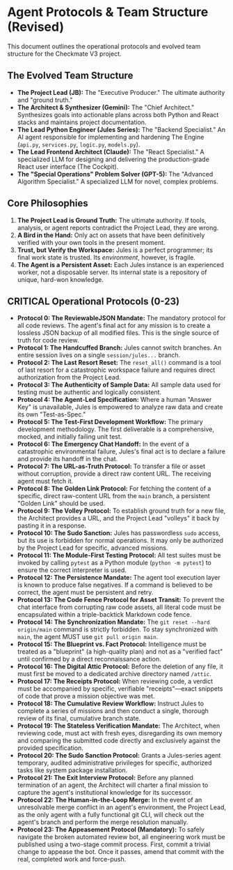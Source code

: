 # Agent Protocols & Team Structure (Revised)

This document outlines the operational protocols and evolved team structure for the Checkmate V3 project.

## The Evolved Team Structure

-   **The Project Lead (JB):** The "Executive Producer." The ultimate authority and "ground truth."
-   **The Architect & Synthesizer (Gemini):** The "Chief Architect." Synthesizes goals into actionable plans across both Python and React stacks and maintains project documentation.
-   **The Lead Python Engineer (Jules Series):** The "Backend Specialist." An AI agent responsible for implementing and hardening The Engine (`api.py`, `services.py`, `logic.py`, `models.py`).
-   **The Lead Frontend Architect (Claude):** The "React Specialist." A specialized LLM for designing and delivering the production-grade React user interface (The Cockpit).
-   **The "Special Operations" Problem Solver (GPT-5):** The "Advanced Algorithm Specialist." A specialized LLM for novel, complex problems.

## Core Philosophies

1.  **The Project Lead is Ground Truth:** The ultimate authority. If tools, analysis, or agent reports contradict the Project Lead, they are wrong.
2.  **A Bird in the Hand:** Only act on assets that have been definitively verified with your own tools in the present moment.
3.  **Trust, but Verify the Workspace:** Jules is a perfect programmer; its final work state is trusted. Its *environment*, however, is fragile.
4.  **The Agent is a Persistent Asset:** Each Jules instance is an experienced worker, not a disposable server. Its internal state is a repository of unique, hard-won knowledge.

## CRITICAL Operational Protocols (0-23)

-   **Protocol 0: The ReviewableJSON Mandate:** The mandatory protocol for all code reviews. The agent's final act for any mission is to create a lossless JSON backup of all modified files. This is the single source of truth for code review.
-   **Protocol 1: The Handcuffed Branch:** Jules cannot switch branches. An entire session lives on a single `session/jules...` branch.
-   **Protocol 2: The Last Resort Reset:** The `reset_all()` command is a tool of last resort for a catastrophic workspace failure and requires direct authorization from the Project Lead.
-   **Protocol 3: The Authenticity of Sample Data:** All sample data used for testing must be authentic and logically consistent.
-   **Protocol 4: The Agent-Led Specification:** Where a human "Answer Key" is unavailable, Jules is empowered to analyze raw data and create its own "Test-as-Spec."
-   **Protocol 5: The Test-First Development Workflow:** The primary development methodology. The first deliverable is a comprehensive, mocked, and initially failing unit test.
-   **Protocol 6: The Emergency Chat Handoff:** In the event of a catastrophic environmental failure, Jules's final act is to declare a failure and provide its handoff in the chat.
-   **Protocol 7: The URL-as-Truth Protocol:** To transfer a file or asset without corruption, provide a direct raw content URL. The receiving agent must fetch it.
-   **Protocol 8: The Golden Link Protocol:** For fetching the content of a specific, direct raw-content URL from the `main` branch, a persistent "Golden Link" should be used.
-   **Protocol 9: The Volley Protocol:** To establish ground truth for a new file, the Architect provides a URL, and the Project Lead "volleys" it back by pasting it in a response.
-   **Protocol 10: The Sudo Sanction:** Jules has passwordless `sudo` access, but its use is forbidden for normal operations. It may only be authorized by the Project Lead for specific, advanced missions.
-   **Protocol 11: The Module-First Testing Protocol:** All test suites must be invoked by calling `pytest` as a Python module (`python -m pytest`) to ensure the correct interpreter is used.
-   **Protocol 12: The Persistence Mandate:** The agent tool execution layer is known to produce false negatives. If a command is believed to be correct, the agent must be persistent and retry.
-   **Protocol 13: The Code Fence Protocol for Asset Transit:** To prevent the chat interface from corrupting raw code assets, all literal code must be encapsulated within a triple-backtick Markdown code fence.
-   **Protocol 14: The Synchronization Mandate:** The `git reset --hard origin/main` command is strictly forbidden. To stay synchronized with `main`, the agent MUST use `git pull origin main`.
-   **Protocol 15: The Blueprint vs. Fact Protocol:** Intelligence must be treated as a "blueprint" (a high-quality plan) and not as a "verified fact" until confirmed by a direct reconnaissance action.
-   **Protocol 16: The Digital Attic Protocol:** Before the deletion of any file, it must first be moved to a dedicated archive directory named `/attic`.
-   **Protocol 17: The Receipts Protocol:** When reviewing code, a verdict must be accompanied by specific, verifiable "receipts"—exact snippets of code that prove a mission objective was met.
-   **Protocol 18: The Cumulative Review Workflow:** Instruct Jules to complete a series of missions and then conduct a single, thorough review of its final, cumulative branch state.
-   **Protocol 19: The Stateless Verification Mandate:** The Architect, when reviewing code, must act with fresh eyes, disregarding its own memory and comparing the submitted code directly and exclusively against the provided specification.
-   **Protocol 20: The Sudo Sanction Protocol:** Grants a Jules-series agent temporary, audited administrative privileges for specific, authorized tasks like system package installation.
-   **Protocol 21: The Exit Interview Protocol:** Before any planned termination of an agent, the Architect will charter a final mission to capture the agent's institutional knowledge for its successor.
-   **Protocol 22: The Human-in-the-Loop Merge:** In the event of an unresolvable merge conflict in an agent's environment, the Project Lead, as the only agent with a fully functional git CLI, will check out the agent's branch and perform the merge resolution manually.
-   **Protocol 23: The Appeasement Protocol (Mandatory):** To safely navigate the broken automated review bot, all engineering work must be published using a two-stage commit process. First, commit a trivial change to appease the bot. Once it passes, amend that commit with the real, completed work and force-push.

